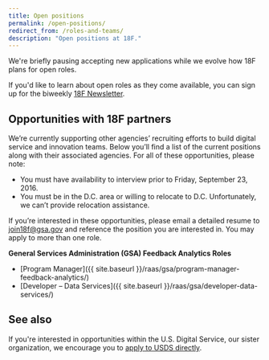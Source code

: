 ```yaml
---
title: Open positions
permalink: /open-positions/
redirect_from: /roles-and-teams/
description: "Open positions at 18F."
---
```


We're briefly pausing accepting new applications while we evolve how 18F plans for open roles.

If you'd like to learn about open roles as they come available, you can sign up for the biweekly [18F Newsletter](https://18f.gsa.gov/#newsletter).

## Opportunities with 18F partners
We’re currently supporting other agencies’ recruiting efforts to build digital service and innovation teams. Below you’ll find a list of the current positions along with their associated agencies. For all of these opportunities, please note:

- You must have availability to interview prior to Friday, September 23, 2016.
- You must be in the D.C. area or willing to relocate to D.C. Unfortunately, we can’t provide relocation assistance.

If you’re interested in these opportunities, please email a detailed resume to [join18f@gsa.gov](mailto:join18f@gsa.gov) and reference the position you are interested in. You may apply to more than one role.

**General Services Administration (GSA) Feedback Analytics Roles**

- [Program Manager]({{ site.baseurl }}/raas/gsa/program-manager-feedback-analytics/)
- [Developer – Data Services]({{ site.baseurl }}/raas/gsa/developer-data-services/)

## See also

If you're interested in opportunities within the U.S. Digital Service, our sister organization, we encourage you to [apply to USDS directly](https://www.usds.gov/join).
